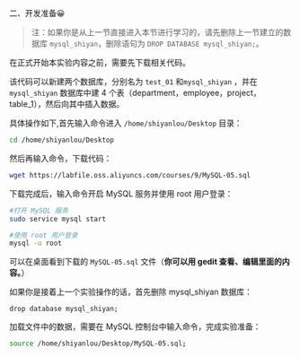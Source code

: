二、开发准备😀



> 注：如果你是从上一节直接进入本节进行学习的，请先删除上一节建立的数据库 `mysql_shiyan`，删除语句为 `DROP DATABASE mysql_shiyan;`。

在正式开始本实验内容之前，需要先下载相关代码。

该代码可以新建两个数据库，分别名为 `test_01` 和`mysql_shiyan` ，并在 `mysql_shiyan` 数据库中建 4 个表（department，employee，project，table_1），然后向其中插入数据。

具体操作如下,首先输入命令进入 `/home/shiyanlou/Desktop` 目录：

```bash
cd /home/shiyanlou/Desktop
```

然后再输入命令，下载代码：

```bash
wget https://labfile.oss.aliyuncs.com/courses/9/MySQL-05.sql
```

下载完成后，输入命令开启 MySQL 服务并使用 root 用户登录：

```bash
#打开 MySQL 服务
sudo service mysql start

#使用 root 用户登录
mysql -u root
```

可以在桌面看到下载的 `MySQL-05.sql` 文件（**你可以用 gedit 查看、编辑里面的内容。**）

如果你是接着上一个实验操作的话，首先删除 mysql_shiyan 数据库：

```mysql
drop database mysql_shiyan;
```

加载文件中的数据，需要在 MySQL 控制台中输入命令，完成实验准备：

```bash
source /home/shiyanlou/Desktop/MySQL-05.sql;
```



